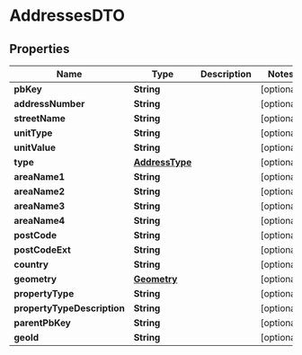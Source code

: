 

# AddressesDTO


## Properties

Name | Type | Description | Notes
------------ | ------------- | ------------- | -------------
**pbKey** | **String** |  |  [optional]
**addressNumber** | **String** |  |  [optional]
**streetName** | **String** |  |  [optional]
**unitType** | **String** |  |  [optional]
**unitValue** | **String** |  |  [optional]
**type** | [**AddressType**](AddressType.md) |  |  [optional]
**areaName1** | **String** |  |  [optional]
**areaName2** | **String** |  |  [optional]
**areaName3** | **String** |  |  [optional]
**areaName4** | **String** |  |  [optional]
**postCode** | **String** |  |  [optional]
**postCodeExt** | **String** |  |  [optional]
**country** | **String** |  |  [optional]
**geometry** | [**Geometry**](Geometry.md) |  |  [optional]
**propertyType** | **String** |  |  [optional]
**propertyTypeDescription** | **String** |  |  [optional]
**parentPbKey** | **String** |  |  [optional]
**geoId** | **String** |  |  [optional]



